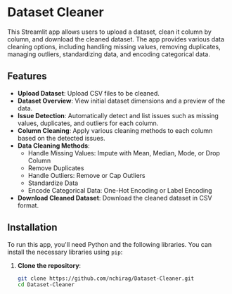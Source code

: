# Dataset Cleaner

This Streamlit app allows users to upload a dataset, clean it column by column, and download the cleaned dataset. The app provides various data cleaning options, including handling missing values, removing duplicates, managing outliers, standardizing data, and encoding categorical data.

## Features

- **Upload Dataset**: Upload CSV files to be cleaned.
- **Dataset Overview**: View initial dataset dimensions and a preview of the data.
- **Issue Detection**: Automatically detect and list issues such as missing values, duplicates, and outliers for each column.
- **Column Cleaning**: Apply various cleaning methods to each column based on the detected issues.
- **Data Cleaning Methods**:
  - Handle Missing Values: Impute with Mean, Median, Mode, or Drop Column
  - Remove Duplicates
  - Handle Outliers: Remove or Cap Outliers
  - Standardize Data
  - Encode Categorical Data: One-Hot Encoding or Label Encoding
- **Download Cleaned Dataset**: Download the cleaned dataset in CSV format.

## Installation

To run this app, you'll need Python and the following libraries. You can install the necessary libraries using `pip`:

1. **Clone the repository**:

   ```bash
   git clone https://github.com/nchirag/Dataset-Cleaner.git
   cd Dataset-Cleaner
